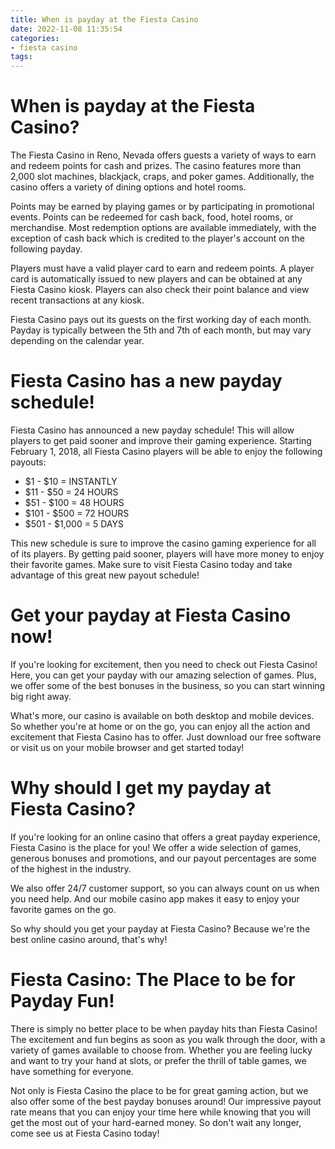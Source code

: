 ```yaml
---
title: When is payday at the Fiesta Casino 
date: 2022-11-08 11:35:54
categories:
- fiesta casino
tags:
---
```



#  When is payday at the Fiesta Casino? 

The Fiesta Casino in Reno, Nevada offers guests a variety of ways to earn and redeem points for cash and prizes. The casino features more than 2,000 slot machines, blackjack, craps, and poker games. Additionally, the casino offers a variety of dining options and hotel rooms. 

Points may be earned by playing games or by participating in promotional events. Points can be redeemed for cash back, food, hotel rooms, or merchandise. Most redemption options are available immediately, with the exception of cash back which is credited to the player's account on the following payday. 

Players must have a valid player card to earn and redeem points. A player card is automatically issued to new players and can be obtained at any Fiesta Casino kiosk. Players can also check their point balance and view recent transactions at any kiosk. 

Fiesta Casino pays out its guests on the first working day of each month. Payday is typically between the 5th and 7th of each month, but may vary depending on the calendar year.

#  Fiesta Casino has a new payday schedule! 

Fiesta Casino has announced a new payday schedule! This will allow players to get paid sooner and improve their gaming experience. Starting February 1, 2018, all Fiesta Casino players will be able to enjoy the following payouts: 

- $1 - $10 = INSTANTLY
- $11 - $50 = 24 HOURS
- $51 - $100 = 48 HOURS
- $101 - $500 = 72 HOURS
- $501 - $1,000 = 5 DAYS

This new schedule is sure to improve the casino gaming experience for all of its players. By getting paid sooner, players will have more money to enjoy their favorite games. Make sure to visit Fiesta Casino today and take advantage of this great new payout schedule!

#  Get your payday at Fiesta Casino now! 

If you're looking for excitement, then you need to check out Fiesta Casino! Here, you can get your payday with our amazing selection of games. Plus, we offer some of the best bonuses in the business, so you can start winning big right away.

What's more, our casino is available on both desktop and mobile devices. So whether you're at home or on the go, you can enjoy all the action and excitement that Fiesta Casino has to offer. Just download our free software or visit us on your mobile browser and get started today!

#  Why should I get my payday at Fiesta Casino? 

If you're looking for an online casino that offers a great payday experience, Fiesta Casino is the place for you! We offer a wide selection of games, generous bonuses and promotions, and our payout percentages are some of the highest in the industry.

We also offer 24/7 customer support, so you can always count on us when you need help. And our mobile casino app makes it easy to enjoy your favorite games on the go.

So why should you get your payday at Fiesta Casino? Because we're the best online casino around, that's why!

#  Fiesta Casino: The Place to be for Payday Fun!

There is simply no better place to be when payday hits than Fiesta Casino! The excitement and fun begins as soon as you walk through the door, with a variety of games available to choose from. Whether you are feeling lucky and want to try your hand at slots, or prefer the thrill of table games, we have something for everyone.

Not only is Fiesta Casino the place to be for great gaming action, but we also offer some of the best payday bonuses around! Our impressive payout rate means that you can enjoy your time here while knowing that you will get the most out of your hard-earned money. So don't wait any longer, come see us at Fiesta Casino today!